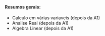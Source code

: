 #### Resumos gerais:

- Calculo em várias variaveis (depois da A1)
- Analise Real (depois da A1)
- Algebra Linear (depois da A1)

